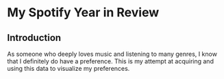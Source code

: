 # My Spotify Year in Review

## Introduction 

As someone who deeply loves music and listening to many genres, I know that I definitely do have a preference. This is my attempt at acquiring and using this data to visualize my preferences. 
